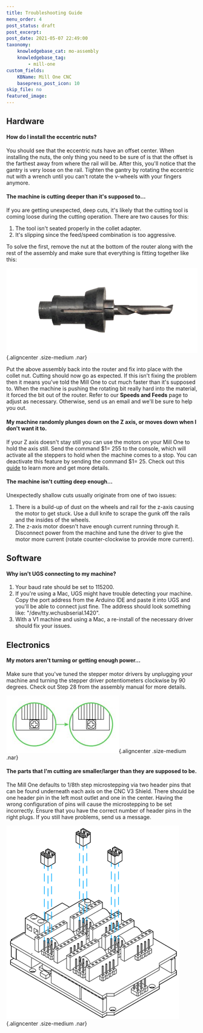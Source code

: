 ```yaml
---
title: Troubleshooting Guide
menu_order: 4
post_status: draft
post_excerpt: 
post_date: 2021-05-07 22:49:00
taxonomy:
    knowledgebase_cat: mo-assembly
    knowledgebase_tag:
        - mill-one
custom_fields:
    KBName: Mill One CNC
    basepress_post_icon: 10
skip_file: no
featured_image: 
---
```


<h2><strong>Hardware</strong></h2>

<h4>How do I install the eccentric nuts?</h4>

You should see that the eccentric nuts have an offset center. When installing the nuts, the only thing you need to be sure of is that the offset is the farthest away from where the rail will be. After this, you'll notice that the gantry is very loose on the rail. Tighten the gantry by rotating the eccentric nut with a wrench until you can't rotate the v-wheels with your fingers anymore.

<h4>The machine is cutting deeper than it's supposed to...</h4>

If you are getting unexpected, deep cuts, it's likely that the cutting tool is coming loose during the cutting operation. There are two causes for this:

<ol>
  <li>The tool isn't seated properly in the collet adapter.</li>
  <li>It's slipping since the feed/speed combination is too aggressive.</li>
</ol>

To solve the first, remove the nut at the bottom of the router along with the rest of the assembly and make sure that everything is fitting together like this:

![](/_images/_mill-one/_assembly/mo_troubleshoot_p1_AssembleEnd.png){.aligncenter .size-medium .nar}

Put the above assembly back into the router and fix into place with the collet nut. Cutting should now go as expected. If this isn't fixing the problem then it means you've told the Mill One to cut much faster than it's supposed to. When the machine is pushing the rotating bit really hard into the material, it forced the bit out of the router. Refer to our <strong>Speeds and Feeds</strong> page to adjust as necessary. Otherwise, send us an email and we'll be sure to help you out.

<h4>My machine randomly plunges down on the Z axis, or moves down when I don't want it to.</h4>

If your Z axis doesn't stay still you can use the motors on your Mill One to hold the axis still. Send the command $1= 255 to the console, which will activate all the steppers to hold when the machine comes to a stop. You can deactivate this feature by sending the command $1= 25. Check out this <a href="https://sienci.com/2018/03/30/my-z-axis-keeps-dropping-a-simple-guide-on-using-1-255/">guide</a> to learn more and get more details.

<h4>The machine isn't cutting deep enough...</h4>

Unexpectedly shallow cuts usually originate from one of two issues:

<ol>
  <li>There is a build-up of dust on the wheels and rail for the z-axis causing the motor to get stuck. Use a dull knife to scrape the gunk off the rails and the insides of the wheels.</li>
  <li>The z-axis motor doesn't have enough current running through it. Disconnect power from the machine and tune the driver to give the motor more current (rotate counter-clockwise to provide more current).</li>
</ol>

<h2><strong>Software</strong></h2>

<h4>Why isn't UGS connecting to my machine?</h4>

<ol>
  <li>Your baud rate should be set to 115200.</li>
  <li>If you're using a Mac, UGS might have trouble detecting your machine. Copy the port address from the Arduino IDE and paste it into UGS and you'll be able to connect just fine. The address should look something like: "/dev/tty.wchusbserial.1420".</li>
  <li>With a V1 machine and using a Mac, a re-install of the necessary driver should fix your issues.</li>
</ol>

<h2><strong>Electronics</strong></h2>

<h4>My motors aren't turning or getting enough power...</h4>

Make sure that you've tuned the stepper motor drivers by unplugging your machine and turning the stepper driver potentiometers clockwise by 90 degrees. Check out Step 28 from the assembly manual for more details.

![](/_images/_mill-one/_assembly/mo_troubleshoot_p2_TurnStep.jpg){.aligncenter .size-medium .nar}

<h4>The parts that I'm cutting are smaller/larger than they are supposed to be.</h4>

The Mill One defaults to 1/8th step microstepping via two header pins that can be found underneath each axis on the CNC V3 Shield. There should be one header pin in the left most outlet and one in the center. Having the wrong configuration of pins will cause the microstepping to be set incorrectly. Ensure that you have the correct number of header pins in the right plugs. If you still have problems, send us a message.

![](/_images/_mill-one/_assembly/mo_troubleshoot_p3_PinsShield.png){.aligncenter .size-medium .nar}
